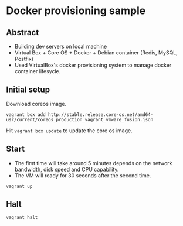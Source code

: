 Docker provisioning sample
=====

Abstract
---

- Building dev servers on local machine
- Virtual Box + Core OS + Docker + Debian container (Redis, MySQL, Postfix)
- Used VirtualBox's docker provisioning system to manage docker container lifesycle.



Initial setup
---

Download coreos image.

```
vagrant box add http://stable.release.core-os.net/amd64-usr/current/coreos_production_vagrant_vmware_fusion.json
```

Hit `vagrant box update` to update the core os image.


Start
---

- The first time will take around 5 minutes depends on the network bandwidth, disk speed and CPU capability.
- The VM will ready for 30 seconds after the second time.

```
vagrant up
```


Halt
---



```
vagrant halt
```


